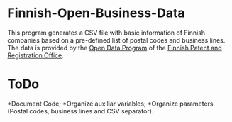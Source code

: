 # Finnish-Open-Business-Data
This program generates a CSV file with basic information of Finnish companies based on a pre-defined list of postal codes and business lines. The data is provided by the [Open Data Program](http://avoindata.prh.fi/index_en.html) of the [Finnish Patent and Registration Office](https://www.prh.fi/en/index.html).

# ToDo
*Document Code;
*Organize auxiliar variables;
*Organize parameters (Postal codes, business lines and CSV separator).

